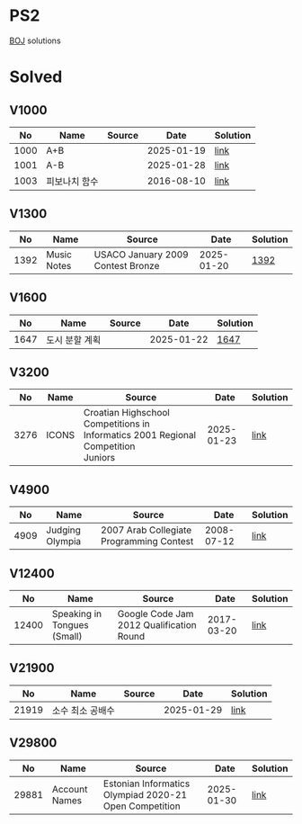 # PS2

[BOJ](https://www.acmicpc.net/) solutions

# Solved

## V1000

| No| Name| Source| Date| Solution|
|--|--|--|--|--|
|1000| A+B| | 2025-01-19 | [link](./1000/1000/README.md)|
|1001| A-B| | 2025-01-28 | [link](./1000/1001/README.md)|
|1003| 피보나치 함수| | 2016-08-10 | [link](./1000/1003/README.md)|

## V1300

| No| Name| Source| Date| Solution|
|--|--|--|--|--|
|1392| Music Notes| USACO January 2009 Contest Bronze| 2025-01-20 | [1392](./1300/1392/README.md)|

## V1600

| No| Name| Source| Date| Solution|
|--|--|--|--|--|
|1647| 도시 분할 계획| | 2025-01-22 | [1647](./1600/1647/README.md)|

## V3200
| No| Name| Source| Date| Solution|
|--|--|--|--|--|
| 3276| ICONS| Croatian Highschool Competitions in Informatics 2001 Regional Competition <br> Juniors| 2025-01-23| [link](./3200/3276/README.md)|

## V4900

| No| Name| Source| Date| Solution|
|--|--|--|--|--|
| 4909| Judging Olympia| 2007 Arab Collegiate Programming Contest| 2008-07-12| [link](./4900/4909/README.md)|

## V12400

| No| Name| Source| Date| Solution|
|--|--|--|--|--|
| 12400| Speaking in Tongues (Small)| Google Code Jam 2012 Qualification Round| 2017-03-20| [link](./12400/12400/README.md)|


## V21900

| No| Name| Source| Date| Solution|
|--|--|--|--|--|
| 21919| 소수 최소 공배수| | 2025-01-29| [link](./21900/21919/README.md)|


## V29800

| No| Name| Source| Date| Solution|
|--|--|--|--|--|
| 29881| Account Names| Estonian Informatics Olympiad 2020-21 Open Competition| 2025-01-30| [link](./29800/29881/README.md)|


